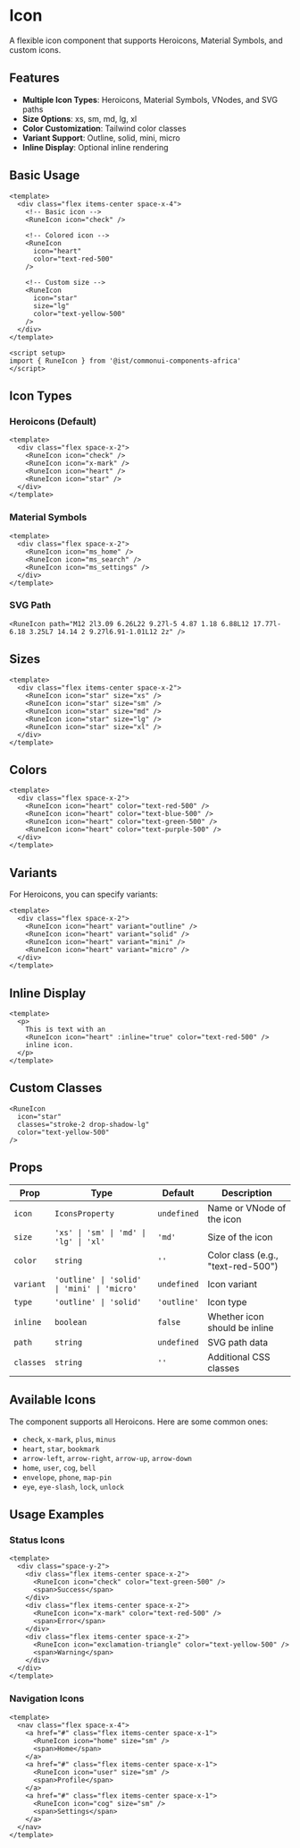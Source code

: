 # Icon

A flexible icon component that supports Heroicons, Material Symbols, and custom icons.

## Features

- **Multiple Icon Types**: Heroicons, Material Symbols, VNodes, and SVG paths
- **Size Options**: xs, sm, md, lg, xl
- **Color Customization**: Tailwind color classes
- **Variant Support**: Outline, solid, mini, micro
- **Inline Display**: Optional inline rendering

## Basic Usage

```vue
<template>
  <div class="flex items-center space-x-4">
    <!-- Basic icon -->
    <RuneIcon icon="check" />
    
    <!-- Colored icon -->
    <RuneIcon 
      icon="heart" 
      color="text-red-500" 
    />
    
    <!-- Custom size -->
    <RuneIcon 
      icon="star" 
      size="lg" 
      color="text-yellow-500"
    />
  </div>
</template>

<script setup>
import { RuneIcon } from '@ist/commonui-components-africa'
</script>
```

## Icon Types

### Heroicons (Default)
```vue
<template>
  <div class="flex space-x-2">
    <RuneIcon icon="check" />
    <RuneIcon icon="x-mark" />
    <RuneIcon icon="heart" />
    <RuneIcon icon="star" />
  </div>
</template>
```

### Material Symbols
```vue
<template>
  <div class="flex space-x-2">
    <RuneIcon icon="ms_home" />
    <RuneIcon icon="ms_search" />
    <RuneIcon icon="ms_settings" />
  </div>
</template>
```

### SVG Path
```vue
<RuneIcon path="M12 2l3.09 6.26L22 9.27l-5 4.87 1.18 6.88L12 17.77l-6.18 3.25L7 14.14 2 9.27l6.91-1.01L12 2z" />
```

## Sizes

```vue
<template>
  <div class="flex items-center space-x-2">
    <RuneIcon icon="star" size="xs" />
    <RuneIcon icon="star" size="sm" />
    <RuneIcon icon="star" size="md" />
    <RuneIcon icon="star" size="lg" />
    <RuneIcon icon="star" size="xl" />
  </div>
</template>
```

## Colors

```vue
<template>
  <div class="flex space-x-2">
    <RuneIcon icon="heart" color="text-red-500" />
    <RuneIcon icon="heart" color="text-blue-500" />
    <RuneIcon icon="heart" color="text-green-500" />
    <RuneIcon icon="heart" color="text-purple-500" />
  </div>
</template>
```

## Variants

For Heroicons, you can specify variants:

```vue
<template>
  <div class="flex space-x-2">
    <RuneIcon icon="heart" variant="outline" />
    <RuneIcon icon="heart" variant="solid" />
    <RuneIcon icon="heart" variant="mini" />
    <RuneIcon icon="heart" variant="micro" />
  </div>
</template>
```

## Inline Display

```vue
<template>
  <p>
    This is text with an 
    <RuneIcon icon="heart" :inline="true" color="text-red-500" />
    inline icon.
  </p>
</template>
```

## Custom Classes

```vue
<RuneIcon 
  icon="star" 
  classes="stroke-2 drop-shadow-lg" 
  color="text-yellow-500"
/>
```

## Props

| Prop | Type | Default | Description |
|------|------|---------|-------------|
| `icon` | `IconsProperty` | `undefined` | Name or VNode of the icon |
| `size` | `'xs' \| 'sm' \| 'md' \| 'lg' \| 'xl'` | `'md'` | Size of the icon |
| `color` | `string` | `''` | Color class (e.g., "text-red-500") |
| `variant` | `'outline' \| 'solid' \| 'mini' \| 'micro'` | `undefined` | Icon variant |
| `type` | `'outline' \| 'solid'` | `'outline'` | Icon type |
| `inline` | `boolean` | `false` | Whether icon should be inline |
| `path` | `string` | `undefined` | SVG path data |
| `classes` | `string` | `''` | Additional CSS classes |

## Available Icons

The component supports all Heroicons. Here are some common ones:

- `check`, `x-mark`, `plus`, `minus`
- `heart`, `star`, `bookmark`
- `arrow-left`, `arrow-right`, `arrow-up`, `arrow-down`
- `home`, `user`, `cog`, `bell`
- `envelope`, `phone`, `map-pin`
- `eye`, `eye-slash`, `lock`, `unlock`

## Usage Examples

### Status Icons
```vue
<template>
  <div class="space-y-2">
    <div class="flex items-center space-x-2">
      <RuneIcon icon="check" color="text-green-500" />
      <span>Success</span>
    </div>
    <div class="flex items-center space-x-2">
      <RuneIcon icon="x-mark" color="text-red-500" />
      <span>Error</span>
    </div>
    <div class="flex items-center space-x-2">
      <RuneIcon icon="exclamation-triangle" color="text-yellow-500" />
      <span>Warning</span>
    </div>
  </div>
</template>
```

### Navigation Icons
```vue
<template>
  <nav class="flex space-x-4">
    <a href="#" class="flex items-center space-x-1">
      <RuneIcon icon="home" size="sm" />
      <span>Home</span>
    </a>
    <a href="#" class="flex items-center space-x-1">
      <RuneIcon icon="user" size="sm" />
      <span>Profile</span>
    </a>
    <a href="#" class="flex items-center space-x-1">
      <RuneIcon icon="cog" size="sm" />
      <span>Settings</span>
    </a>
  </nav>
</template>
``` 